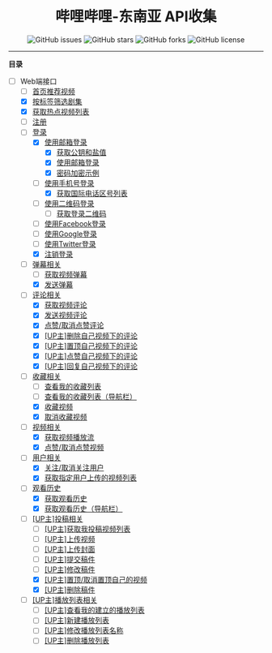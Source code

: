 <h1 align="center">哔哩哔哩-东南亚 API收集</h1>
<p align="center">
    <a href="https://github.com/7rikka/bilibili-sa-api-docs/issues" style="text-decoration:none">
        <img src="https://img.shields.io/github/issues/7rikka/bilibili-sa-api-docs.svg" alt="GitHub issues"/>
    </a>
    <a href="https://github.com/7rikka/bilibili-sa-api-docs/stargazers" style="text-decoration:none" >
        <img src="https://img.shields.io/github/stars/7rikka/bilibili-sa-api-docs.svg" alt="GitHub stars"/>
    </a>
    <a href="https://github.com/7rikka/bilibili-sa-api-docs/network" style="text-decoration:none" >
        <img src="https://img.shields.io/github/forks/7rikka/bilibili-sa-api-docs.svg" alt="GitHub forks"/>
    </a>
    <a href="https://github.com/7rikka/bilibili-sa-api-docs/blob/master/LICENSE" style="text-decoration:none" >
        <img src="https://img.shields.io/badge/License-CC%20BY--NC%204.0-lightgrey.svg" alt="GitHub license"/>
    </a>
</p>

---

**目录**

- [ ] Web端接口
    - [ ] [首页推荐视频]()
    - [X] [按标签筛选剧集](category/video_filter.md#按标签筛选剧集)
    - [X] [获取热点视频列表](popular/popular.md#获取热点视频列表)
    - [ ] [注册]()
    - [ ] [登录]()
      - [X] [使用邮箱登录](login/email.md)
        - [X] [获取公钥和盐值](login/email.md#获取公钥和盐值)
        - [X] [使用邮箱登录](login/email.md#使用邮箱登录)
        - [X] [密码加密示例](login/email.md#密码加密示例)
      - [ ] [使用手机号登录]()
        - [X] [获取国际电话区号列表](login/sms.md#获取国际电话区号列表)
      - [ ] [使用二维码登录]()
        - [ ] [获取登录二维码](login/qr.md#获取登录二维码)
      - [ ] [使用Facebook登录]()
      - [ ] [使用Google登录]()
      - [ ] [使用Twitter登录]()
      - [X] [注销登录](login/exit.md#注销登录)
    - [ ] [弹幕相关]()
      - [ ] [获取视频弹幕](danmaku/danmaku.md#获取视频弹幕)
      - [X] [发送弹幕](danmaku/send.md#发送弹幕)
    - [ ] [评论相关]()
      - [X] [获取视频评论](reply/reply.md#获取视频评论)
      - [X] [发送视频评论](reply/send.md#发送视频评论)
      - [X] [点赞/取消点赞评论](reply/like.md#点赞取消点赞评论)
      - [X] [[UP主]删除自己视频下的评论](reply/del.md#up主删除自己视频下的评论)
      - [X] [[UP主]置顶自己视频下的评论](reply/top.md#up主置顶自己视频下的评论)
      - [X] [[UP主]点赞自己视频下的评论](reply/like.md#up主点赞自己视频下的评论)
      - [X] [[UP主]回复自己视频下的评论](reply/send.md#up主回复自己视频下的评论)
    - [ ] [收藏相关]()
      - [ ] [查看我的收藏列表]()
      - [ ] [查看我的收藏列表（导航栏）]()
      - [X] [收藏视频](fav/fav.md#收藏视频)
      - [X] [取消收藏视频](fav/fav.md#取消收藏视频)
    - [ ] [视频相关]()
        - [X] [获取视频播放流](video/playurl.md#获取视频播放流)
        - [X] [点赞/取消点赞视频](video/like.md#点赞取消点赞视频)
    - [ ] [用户相关]()
        - [X] [关注/取消关注用户](user/follow.md#关注取消关注用户)
        - [X] [获取指定用户上传的视频列表](user/video.md#获取指定用户上传的视频列表)
    - [ ] [观看历史]()
        - [X] [获取观看历史](history/history.md#获取观看历史)
        - [X] [获取观看历史（导航栏）](history/history.md#获取观看历史导航栏)
    - [ ] [[UP主]投稿相关]()
        - [ ] [[UP主]获取我投稿视频列表]()
        - [ ] [[UP主]上传视频]()
        - [ ] [[UP主]上传封面]()
        - [ ] [[UP主]提交稿件]()
        - [ ] [[UP主]修改稿件]()
        - [X] [[UP主]置顶/取消置顶自己的视频](up/top.md#up主置顶取消置顶自己的视频)
        - [X] [[UP主]删除稿件](up/del.md#up主删除稿件)
    - [ ] [[UP主]播放列表相关]()
        - [ ] [[UP主]查看我的建立的播放列表]()
        - [ ] [[UP主]新建播放列表]()
        - [ ] [[UP主]修改播放列表名称]()
        - [ ] [[UP主]删除播放列表]()